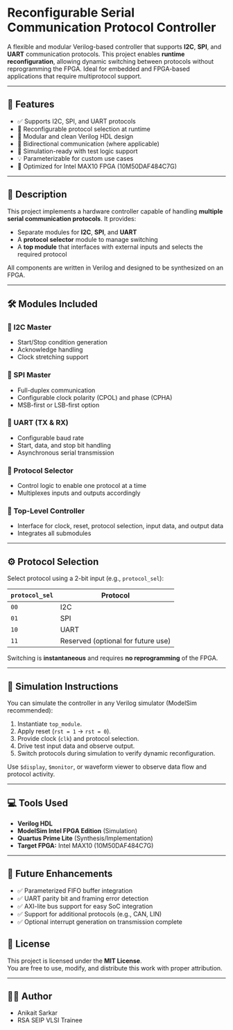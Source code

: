 # Reconfigurable Serial Communication Protocol Controller

A flexible and modular Verilog-based controller that supports **I2C**, **SPI**, and **UART** communication protocols. This project enables **runtime reconfiguration**, allowing dynamic switching between protocols without reprogramming the FPGA. Ideal for embedded and FPGA-based applications that require multiprotocol support.

---

## 🚀 Features

- ✅ Supports I2C, SPI, and UART protocols
- 🔁 Reconfigurable protocol selection at runtime
- 🧱 Modular and clean Verilog HDL design
- 📶 Bidirectional communication (where applicable)
- 🧪 Simulation-ready with test logic support
- 💡 Parameterizable for custom use cases
- 🔌 Optimized for Intel MAX10 FPGA (10M50DAF484C7G)

---

## 🧠 Description

This project implements a hardware controller capable of handling **multiple serial communication protocols**. It provides:
- Separate modules for **I2C**, **SPI**, and **UART**
- A **protocol selector** module to manage switching
- A **top module** that interfaces with external inputs and selects the required protocol

All components are written in Verilog and designed to be synthesized on an FPGA.

---

## 🛠 Modules Included

### 🔹 I2C Master
- Start/Stop condition generation
- Acknowledge handling
- Clock stretching support

### 🔹 SPI Master
- Full-duplex communication
- Configurable clock polarity (CPOL) and phase (CPHA)
- MSB-first or LSB-first option

### 🔹 UART (TX & RX)
- Configurable baud rate
- Start, data, and stop bit handling
- Asynchronous serial transmission

### 🔹 Protocol Selector
- Control logic to enable one protocol at a time
- Multiplexes inputs and outputs accordingly

### 🔹 Top-Level Controller
- Interface for clock, reset, protocol selection, input data, and output data
- Integrates all submodules

---

## ⚙️ Protocol Selection

Select protocol using a 2-bit input (e.g., `protocol_sel`):

| `protocol_sel` | Protocol |
|----------------|----------|
|      `00`      | I2C      |
|      `01`      | SPI      |
|      `10`      | UART     |
|      `11`      | Reserved (optional for future use) |

Switching is **instantaneous** and requires **no reprogramming** of the FPGA.

---

## 🧪 Simulation Instructions

You can simulate the controller in any Verilog simulator (ModelSim recommended):

1. Instantiate `top_module`.
2. Apply reset (`rst = 1` → `rst = 0`).
3. Provide clock (`clk`) and protocol selection.
4. Drive test input data and observe output.
5. Switch protocols during simulation to verify dynamic reconfiguration.

Use `$display`, `$monitor`, or waveform viewer to observe data flow and protocol activity.

---

## 💻 Tools Used

- **Verilog HDL**
- **ModelSim Intel FPGA Edition** (Simulation)
- **Quartus Prime Lite** (Synthesis/Implementation)
- **Target FPGA:** Intel MAX10 (10M50DAF484C7G)

---

## 📌 Future Enhancements

- ✅ Parameterized FIFO buffer integration
- ✅ UART parity bit and framing error detection
- ✅ AXI-lite bus support for easy SoC integration
- ✅ Support for additional protocols (e.g., CAN, LIN)
- ✅ Optional interrupt generation on transmission complete


## 📄 License

This project is licensed under the **MIT License**.  
You are free to use, modify, and distribute this work with proper attribution.

---

## 👨‍💻 Author

- Anikait Sarkar
- RSA SEIP VLSI Trainee

